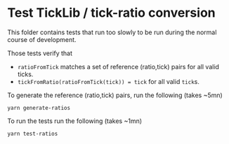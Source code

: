 # Test TickLib / tick-ratio conversion

This folder contains tests that run too slowly to be run during the normal course of development.

Those tests verify that

- `ratioFromTick` matches a set of reference (ratio,tick) pairs for all valid ticks.
- `tickFromRatio(ratioFromTick(tick)) = tick` for all valid `tick`s.

To generate the reference (ratio,tick) pairs, run the following (takes ~5mn)

```
yarn generate-ratios
```

To run the tests run the following (takes ~1mn)

```
yarn test-ratios
```
